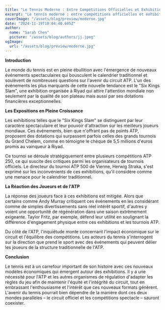 ```yaml
---
title: "Le Tennis Moderne : Entre Compétitions Officielles et Exhibitions Spectaculaires"
excerpt: "Le tennis moderne : entre compétitions officielles et exhibitions spectaculaires"
coverImage: "/assets/blog/preview/moderne.jpg"
date: "2024-11-19T10:04:40.605Z"
author:
  name: "Sarah Chen"
  picture: "/assets/blog/authors/jj.jpeg"
ogImage:
  url: "/assets/blog/preview/moderne.jpg"
---
```


**Introduction**

Le monde du tennis est en pleine ébullition avec l'émergence de nouveaux événements spectaculaires qui bousculent le calendrier traditionnel et soulèvent de nombreuses questions sur l'avenir du circuit ATP. L'un des événements les plus marquants de cette nouvelle tendance est le "Six Kings Slam", une exhibition organisée à Riyad qui attire l'attention mondiale non seulement par la qualité de son plateau mais aussi par ses dotations financières exceptionnelles.

**Les Expositions en Pleine Croissance**

Les exhibitions telles que le "Six Kings Slam" se distinguent par leur caractère spectaculaire et leur pouvoir d'attraction sur les meilleurs joueurs mondiaux. Ces événements, bien que n'offrant pas de points ATP, proposent des dotations qui surpassent parfois celles des grands tournois du Grand Chelem, comme en témoigne le chèque de 5,5 millions d'euros promis au vainqueur à Riyad.

Ce tournoi se déroule stratégiquement entre plusieurs compétitions ATP 250, ce qui suscite des critiques parmi les organisateurs de tournois officiels. Le directeur du tournoi ATP 500 de Vienne, Herwig Straka, s'est exprimé sur les inconvénients de ces exhibitions, qu'il considère comme une menace pour le calendrier traditionnel.

**La Réaction des Joueurs et de l'ATP**

La réponse des joueurs face à ces exhibitions est mitigée. Alors que certains comme Andy Murray critiquent ces événements en les considérant comme de simples divertissements sans réel intérêt sportif, d'autres y voient une opportunité de régénération dans une saison extrêmement exigeante. Taylor Fritz, par exemple, défend leur utilité en soulignant la différence d'engagement physique entre ces exhibitions et les tournois ATP.

Du côté de l'ATP, l'inquiétude monte concernant l'impact économique sur le circuit et l'équilibre des compétitions. Les acteurs du tennis s'interrogent sur la direction que prend le sport avec des événements qui peuvent délier les joueurs de la structure traditionnelle de l'ATP.

**Conclusion**

Le tennis est à un carrefour important de son histoire avec ces nouveaux modèles économiques qui émergent autour des exhibitions. Il y a une nécessité pour l'ATP et les autres organismes de régulation d'adapter les règles du jeu afin de maintenir l'équité et l'intégrité du circuit, tout en embrassant l'enthousiasme et l'intérêt que ces nouveaux formats génèrent. L'avenir du tennis pourrait bien dépendre de la manière dont ces deux mondes parallèles – le circuit officiel et les compétitions spectacle – sauront coexister.